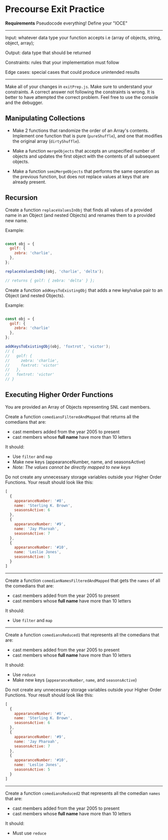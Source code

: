 # Precourse Exit Practice

**Requirements**
Pseudocode everything!
Define your "IOCE"

******************************************************************************************************
Input: whatever data type your function accepts i.e (array of objects, string, object, array);

Output: data type that should be returned

Constraints: rules that your implementation must follow

Edge cases: special cases that could produce unintended results
******************************************************************************************************


Make all of your changes in ```exitPrep.js```.
Make sure to understand your constraints.
A correct answer not following the constraints is wrong.
It is better to have attempted the correct problem.
Feel free to use the console and the debugger.

## Manipulating Collections

- Make 2 functions that randomize the order of an Array's contents.
Implement one function that is pure (`pureShuffle`), and one that modifies the original array (`dirtyShuffle`).

- Make a function `mergeObjects` that accepts an unspecified number of objects and updates the first object with the contents of all subsequent objects.

- Make a function `semiMergeObjects` that performs the same operation as the previous function, but does not replace values at keys that are already present.


## Recursion

Create a function `replaceValuesInObj` that finds all values of a provided name in an Object (and nested Objects) and renames them to a provided new name.

Example:
```javascript

const obj = {
  golf: {
    zebra: 'charlie',
  },
};

replaceValuesInObj(obj, 'charlie', 'delta');

// returns { golf: { zebra: 'delta' } };

```

Create a function `addKeysToExistingObj` that adds a new key/value pair to an Object (and nested Objects).

Example:
```javascript

const obj = {
  golf: {
    zebra: 'charlie'
  },
};

addKeysToExistingObj(obj, 'foxtrot', 'victor');
// {
//   golf: {
//     zebra: 'charlie',
//     foxtrot: 'victor'
//   },
//   foxtrot: 'victor'
// }

```


## Executing Higher Order Functions

You are provided an Array of Objects representing SNL cast members.

Create a function `comediansFilteredAndMapped` that returns all the comedians that are:
- cast members added from the year 2005 to present
- cast members whose __full name__ have more than 10 letters

It should:
- Use `filter` and `map`
- Make new keys (appearanceNumber, name, and seasonsActive)
- _Note: The values cannot be directly mapped to new keys_

Do not create any unnecessary storage variables outside your Higher Order Functions.
Your result should look like this:
```javascript
[
  {
    appearanceNumber: '#8',
    name: 'Sterling K. Brown',
    seasonsActive: 6
  },
  {
    appearanceNumber: '#9',
    name: 'Jay Pharoah',
    seasonsActive: 7
  },
  {
    appearanceNumber: '#10',
    name: 'Leslie Jones',
    seasonsActive: 5
  }
]
```

---
Create a function `comedianNamesFilteredAndMapped` that gets the `names` of all the comedians that are:
- cast members added from the year 2005 to present
- cast members whose __full name__ have more than 10 letters

It should:
- Use `filter` and `map`

---
Create a function `comediansReduced1` that represents all the comedians that are:
- cast members added from the year 2005 to present
- cast members whose __full name__ have more than 10 letters

It should:
- Use `reduce`
- Make new keys (`appearanceNumber`, `name`, and `seasonsActive`)

Do not create any unnecessary storage variables outside your Higher Order Functions.
Your result should look like this:
```javascript
[
  {
    appearanceNumber: '#8',
    name: 'Sterling K. Brown',
    seasonsActive: 6
  },
  {
    appearanceNumber: '#9',
    name: 'Jay Pharoah',
    seasonsActive: 7
  },
  {
    appearanceNumber: '#10',
    name: 'Leslie Jones',
    seasonsActive: 5
  }
]
```

---
Create a function `comediansReduced2` that represents all the comedian `names` that are:
- cast members added from the year 2005 to present
- cast members whose __full name__ have more than 10 letters

It should:
- Must use `reduce`
